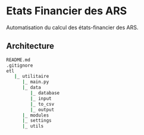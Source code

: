 # Etats Financier des ARS

Automatisation du calcul des états-financier des ARS.

## Architecture
``` bash
README.md
.gitignore
etl
   |_ utilitaire
      |_ main.py
      |_ data
         |_ database
         |_ input
         |_ to_csv
         |_ output
      |_ modules
      |_ settings
      |_ utils
```
